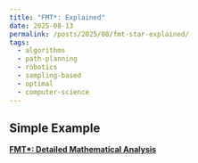 ```yaml
---
title: "FMT*: Explained"
date: 2025-08-13
permalink: /posts/2025/08/fmt-star-explained/
tags:
  - algorithms
  - path-planning
  - robotics
  - sampling-based
  - optimal
  - computer-science
---
```


## Simple Example

**[FMT*: Detailed Mathematical Analysis](/files/FMT.pdf)**
